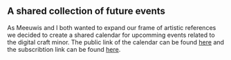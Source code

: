 ## A shared collection of future events

As Meeuwis and I both wanted to expand our frame of artistic references we decided to create a shared calendar for upcomming events related to the digital craft minor. The public link of the calendar can be found [here](http://server.matscornegoor.nl/index.php/apps/calendar/p/gsmA4KpNybnCkxNr/dayGridMonth/now) and the subscribtion link can be found [here](webcal://server.matscornegoor.nl/remote.php/dav/public-calendars/gsmA4KpNybnCkxNr/?export).




